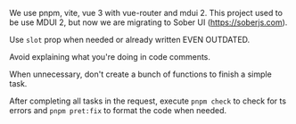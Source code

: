 We use pnpm, vite, vue 3 with vue-router and mdui 2.
This project used to be use MDUI 2, but now we are migrating to Sober UI (https://soberjs.com).

Use `slot` prop when needed or already written EVEN OUTDATED.

Avoid explaining what you're doing in code comments.

When unnecessary, don't create a bunch of functions to finish a simple task.

After completing all tasks in the request, execute `pnpm check` to check for ts errors and `pnpm pret:fix` to format the code when needed.
